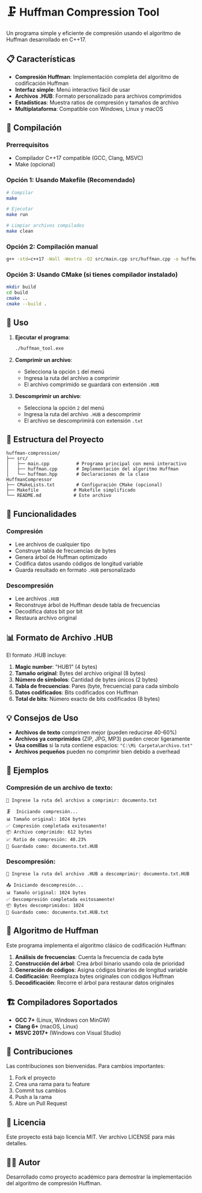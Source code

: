 # 🗜️ Huffman Compression Tool

Un programa simple y eficiente de compresión usando el algoritmo de Huffman desarrollado en C++17.

## 📋 Características

- **Compresión Huffman**: Implementación completa del algoritmo de codificación Huffman
- **Interfaz simple**: Menú interactivo fácil de usar
- **Archivos .HUB**: Formato personalizado para archivos comprimidos
- **Estadísticas**: Muestra ratios de compresión y tamaños de archivo
- **Multiplataforma**: Compatible con Windows, Linux y macOS

## 🚀 Compilación

### Prerrequisitos
- Compilador C++17 compatible (GCC, Clang, MSVC)
- Make (opcional)

### Opción 1: Usando Makefile (Recomendado)
```bash
# Compilar
make

# Ejecutar
make run

# Limpiar archivos compilados
make clean
```

### Opción 2: Compilación manual
```bash
g++ -std=c++17 -Wall -Wextra -O2 src/main.cpp src/huffman.cpp -o huffman_tool.exe
```

### Opción 3: Usando CMake (si tienes compilador instalado)
```bash
mkdir build
cd build
cmake ..
cmake --build .
```

## 📖 Uso

1. **Ejecutar el programa**:
   ```bash
   ./huffman_tool.exe
   ```

2. **Comprimir un archivo**:
   - Selecciona la opción `1` del menú
   - Ingresa la ruta del archivo a comprimir
   - El archivo comprimido se guardará con extensión `.HUB`

3. **Descomprimir un archivo**:
   - Selecciona la opción `2` del menú
   - Ingresa la ruta del archivo `.HUB` a descomprimir
   - El archivo se descomprimirá con extensión `.txt`

## 📁 Estructura del Proyecto

```
huffman-compression/
├── src/
│   ├── main.cpp          # Programa principal con menú interactivo
│   ├── huffman.cpp       # Implementación del algoritmo Huffman
│   └── huffman.hpp       # Declaraciones de la clase HuffmanCompressor
├── CMakeLists.txt        # Configuración CMake (opcional)
├── Makefile             # Makefile simplificado
└── README.md            # Este archivo
```

## 🔧 Funcionalidades

### Compresión
- Lee archivos de cualquier tipo
- Construye tabla de frecuencias de bytes
- Genera árbol de Huffman optimizado
- Codifica datos usando códigos de longitud variable
- Guarda resultado en formato `.HUB` personalizado

### Descompresión
- Lee archivos `.HUB`
- Reconstruye árbol de Huffman desde tabla de frecuencias
- Decodifica datos bit por bit
- Restaura archivo original

## 📊 Formato de Archivo .HUB

El formato .HUB incluye:
1. **Magic number**: "HUB1" (4 bytes)
2. **Tamaño original**: Bytes del archivo original (8 bytes)
3. **Número de símbolos**: Cantidad de bytes únicos (2 bytes)
4. **Tabla de frecuencias**: Pares (byte, frecuencia) para cada símbolo
5. **Datos codificados**: Bits codificados con Huffman
6. **Total de bits**: Número exacto de bits codificados (8 bytes)

## 💡 Consejos de Uso

- **Archivos de texto** comprimen mejor (pueden reducirse 40-60%)
- **Archivos ya comprimidos** (ZIP, JPG, MP3) pueden crecer ligeramente
- **Usa comillas** si la ruta contiene espacios: `"C:\Mi Carpeta\archivo.txt"`
- **Archivos pequeños** pueden no comprimir bien debido a overhead

## 🎯 Ejemplos

### Compresión de un archivo de texto:
```
📁 Ingrese la ruta del archivo a comprimir: documento.txt

🗜️  Iniciando compresión...
📊 Tamaño original: 1024 bytes
✅ Compresión completada exitosamente!
📦 Archivo comprimido: 612 bytes
📈 Ratio de compresión: 40.23%
💾 Guardado como: documento.txt.HUB
```

### Descompresión:
```
📁 Ingrese la ruta del archivo .HUB a descomprimir: documento.txt.HUB

📤 Iniciando descompresión...
📊 Tamaño original: 1024 bytes
✅ Descompresión completada exitosamente!
📦 Bytes descomprimidos: 1024
💾 Guardado como: documento.txt.HUB.txt
```

## 🔬 Algoritmo de Huffman

Este programa implementa el algoritmo clásico de codificación Huffman:

1. **Análisis de frecuencias**: Cuenta la frecuencia de cada byte
2. **Construcción del árbol**: Crea árbol binario usando cola de prioridad
3. **Generación de códigos**: Asigna códigos binarios de longitud variable
4. **Codificación**: Reemplaza bytes originales con códigos Huffman
5. **Decodificación**: Recorre el árbol para restaurar datos originales

## 🏗️ Compiladores Soportados

- **GCC 7+** (Linux, Windows con MinGW)
- **Clang 6+** (macOS, Linux)
- **MSVC 2017+** (Windows con Visual Studio)

## 🤝 Contribuciones

Las contribuciones son bienvenidas. Para cambios importantes:

1. Fork el proyecto
2. Crea una rama para tu feature
3. Commit tus cambios
4. Push a la rama
5. Abre un Pull Request

## 📄 Licencia

Este proyecto está bajo licencia MIT. Ver archivo LICENSE para más detalles.

## 👨‍💻 Autor

Desarrollado como proyecto académico para demostrar la implementación del algoritmo de compresión Huffman.